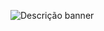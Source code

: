 ![Descrição banner](https://github.com/user-attachments/assets/fd23aae5-3758-4cd8-9b38-4abbf9e8b845)
